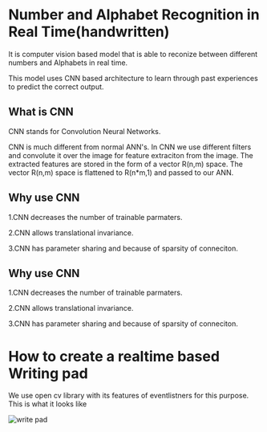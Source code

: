 
# Number and Alphabet Recognition in Real Time(handwritten)

It is computer vision based model that is able to reconize between
different numbers and Alphabets in real time.

This model uses CNN based architecture to learn through past experiences to predict the correct output.



## What is CNN
CNN stands for Convolution Neural Networks.

CNN is much different from normal ANN's. In CNN we use different filters and convolute it over the image for feature extraciton from the image. The extracted features are stored in the form of a
vector R(n,m) space. The vector R(n,m) space is flattened to R(n*m,1) and passed to our ANN.


## Why use CNN
1.CNN decreases the number of trainable parmaters.

2.CNN allows translational invariance.

3.CNN has parameter sharing and because of sparsity of conneciton.


## Why use CNN
1.CNN decreases the number of trainable parmaters.

2.CNN allows translational invariance.

3.CNN has parameter sharing and because of sparsity of conneciton.

# How to create a realtime based Writing pad

We use open cv library with its features of eventlistners for this purpose. This is what it looks like

![write pad](https://github.com/chauhan-mukul/Alphabet-and-Number-recogniton/assets/143337342/3ad99f28-5d58-40a5-9084-73dcce5387d6)

